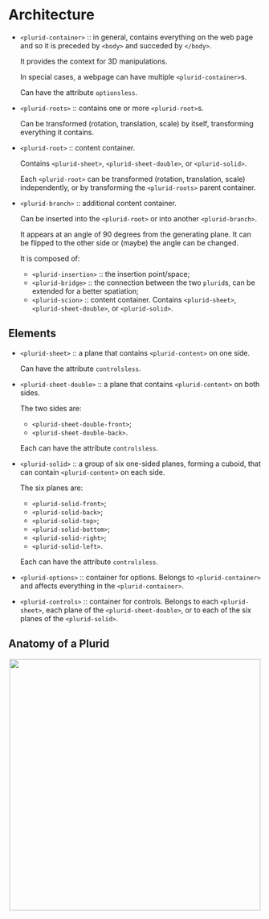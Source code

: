 <link rel="stylesheet" type="text/css" href="style.css">

# Architecture

- `<plurid-container>` :: in general, contains everything on the web page and so it is preceded by `<body>` and succeded by `</body>`.

    It provides the context for 3D manipulations.

    In special cases, a webpage can have multiple `<plurid-container>`s.

    Can have the attribute `optionsless`.


- `<plurid-roots>` :: contains one or more `<plurid-root>`s.

    Can be transformed (rotation, translation, scale) by itself, transforming everything it contains.


- `<plurid-root>` :: content container.

    Contains `<plurid-sheet>`, `<plurid-sheet-double>`, or `<plurid-solid>`.

    Each `<plurid-root>` can be transformed (rotation, translation, scale) independently, or by transforming the `<plurid-roots>` parent container.


- `<plurid-branch>` :: additional content container.

    Can be inserted into the `<plurid-root>` or into another `<plurid-branch>`.

     It appears at an angle of 90 degrees from the generating plane. It can be flipped to the other side or (maybe) the angle can be changed.

    It is composed of:
    + `<plurid-insertion>` :: the insertion point/space;
    + `<plurid-bridge>` :: the connection between the two `plurid`s, can be extended for a better spatiation;
    + `<plurid-scion>` :: content container. Contains `<plurid-sheet>`, `<plurid-sheet-double>`, or `<plurid-solid>`.



## Elements

- `<plurid-sheet>` :: a plane that contains `<plurid-content>` on one side.

    Can have the attribute `controlsless`.


- `<plurid-sheet-double>` :: a plane that contains `<plurid-content>` on both sides.

    The two sides are:
    + `<plurid-sheet-double-front>`;
    + `<plurid-sheet-double-back>`.

    Each can have the attribute `controlsless`.


- `<plurid-solid>` :: a group of six one-sided planes, forming a cuboid, that can contain `<plurid-content>` on each side.

    The six planes are:
    + `<plurid-solid-front>`;
    + `<plurid-solid-back>`;
    + `<plurid-solid-top>`;
    + `<plurid-solid-bottom>`;
    + `<plurid-solid-right>`;
    + `<plurid-solid-left>`.

    Each can have the attribute `controlsless`.


- `<plurid-options>` :: container for options. Belongs to `<plurid-container>` and affects everything in the `<plurid-container>`.


- `<plurid-controls>` :: container for controls. Belongs to each `<plurid-sheet>`, each plane of the `<plurid-sheet-double>`, or to each of the six planes of the `<plurid-solid>`.


## Anatomy of a Plurid

<p align="center">
    <img src="https://raw.githubusercontent.com/plurid/plurid.js/master/notes/Images/plurid-elements.png" height="500px">
</p>
